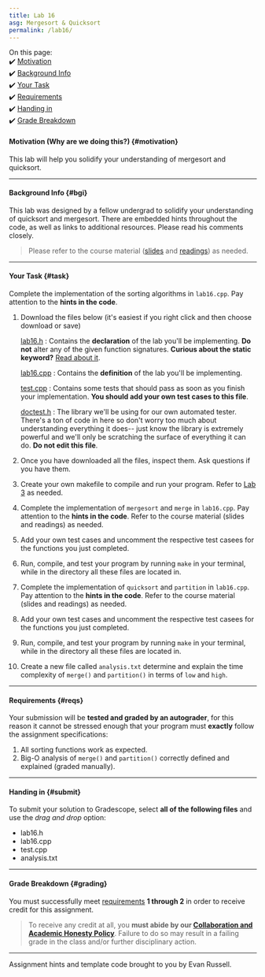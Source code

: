 ```yaml
---
title: Lab 16
asg: Mergesort & Quicksort
permalink: /lab16/
---
```


On this page:  
✔️ [Motivation](#motivation)  
✔️ [Background Info](#bgi)  
✔️ [Your Task](#task)  
✔️ [Requirements](#reqs)  
✔️ [Handing in](#submit)  
✔️ [Grade Breakdown](#grading)  

#### Motivation (Why are we doing this?) {#motivation}
This lab will help you solidify your understanding of mergesort and quicksort.

---

#### Background Info {#bgi}
This lab was designed by a fellow undergrad to solidify your understanding of quicksort and mergesort. There are embedded hints throughout the code, as well as links to additional resources. Please read his comments closely.

>  Please refer to the course material ([slides](/sm21/slides) and [readings](/sm21/wk6)) as needed.

---

#### Your Task {#task}
Complete the implementation of the sorting algorithms in `lab16.cpp`. Pay attention to the **hints in the code**.

1. Download the files below (it's easiest if you right click and then choose download or save)

    [lab16.h](/sm21/labs/lab16/template-code/lab16.h)
    : Contains the **declaration** of the lab you'll be implementing. **Do not** alter any of the given function signatures. **Curious about the static keyword?** [Read about it](https://www.geeksforgeeks.org/static-keyword-cpp/).

    [lab16.cpp](/sm21/labs/lab16/template-code/lab16.cpp)
    : Contains the **definition** of the lab you'll be implementing.

    [test.cpp](/sm21/labs/lab16/template-code/test.cpp)
    : Contains some tests that should pass as soon as you finish your implementation. **You should add your own test cases to this file**.

    [doctest.h](/sm21/labs/lab16/template-code/doctest.h)
    : The library we'll be using for our own automated tester. There's a ton of code in here so don't worry too much about understanding everything it does-- just know the library is extremely powerful and we'll only be scratching the surface of everything it can do. **Do not edit this file**.

2. Once you have downloaded all the files, inspect them. Ask questions if you have them.
3. Create your own makefile to compile and run your program. Refer to [Lab 3](/sm21/lab03) as needed.
4. Complete the implementation of `mergesort` and `merge` in `lab16.cpp`. Pay attention to the **hints in the code**. Refer to the course material (slides and readings) as needed.
5. Add your own test cases and uncomment the respective test casees for the functions you just completed.
6. Run, compile, and test your program by running `make` in your terminal, while in the directory all these files are located in.
7. Complete the implementation of `quicksort` and `partition` in `lab16.cpp`. Pay attention to the **hints in the code**. Refer to the course material (slides and readings) as needed.
8. Add your own test cases and uncomment the respective test casees for the functions you just completed.
9. Run, compile, and test your program by running `make` in your terminal, while in the directory all these files are located in.
10. Create a new file called `analysis.txt` determine and explain the time complexity of `merge()` and `partition()` in terms of `low` and `high`.

---

#### Requirements {#reqs}

Your submission will be **tested and graded by an autograder**, for this reason it cannot be stressed enough that your program must **exactly** follow the assignment specifications:    

1. All sorting functions work as expected.
2. Big-O analysis of `merge()` and `partition()` correctly defined and explained (graded manually).

---

#### Handing in {#submit}
To submit your solution to Gradescope, select **all of the following files** and use the *drag and drop* option:
- lab16.h
- lab16.cpp
- test.cpp
- analysis.txt

---

#### Grade Breakdown {#grading}
You must successfully meet [requirements](#reqs) **1 through 2** in order to receive credit for this assignment.

> To receive any credit at all, you **must abide by our [Collaboration and Academic Honesty Policy](/sm21/policies/#integrity)**. Failure to do so may result in a failing grade in the class and/or further disciplinary action.

---

Assignment hints and template code brought to you by Evan Russell.